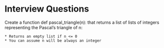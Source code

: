 # Interview Questions

Create a function def pascal_triangle(n): that returns a list of lists of integers representing the Pascal’s triangle of n:

	* Returns an empty list if n <= 0
	* You can assume n will be always an integer
